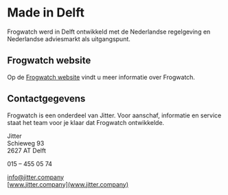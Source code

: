 # Made in Delft

Frogwatch werd in Delft ontwikkeld met de Nederlandse regelgeving en Nederlandse adviesmarkt als uitgangspunt.

## Frogwatch website

Op de [Frogwatch website](https://www.frog.watch/) vindt u meer informatie over Frogwatch.

## Contactgegevens

Frogwatch is een onderdeel van Jitter. Voor aanschaf, informatie en service staat het team voor je klaar dat Frogwatch ontwikkelde.

Jitter<br>
Schieweg 93<br>
2627 AT Delft<br>

015 – 455 05 74

[info@jitter.company](mailto:info@jitter.company)<br>
[www.jitter.company](www.jitter.company)


